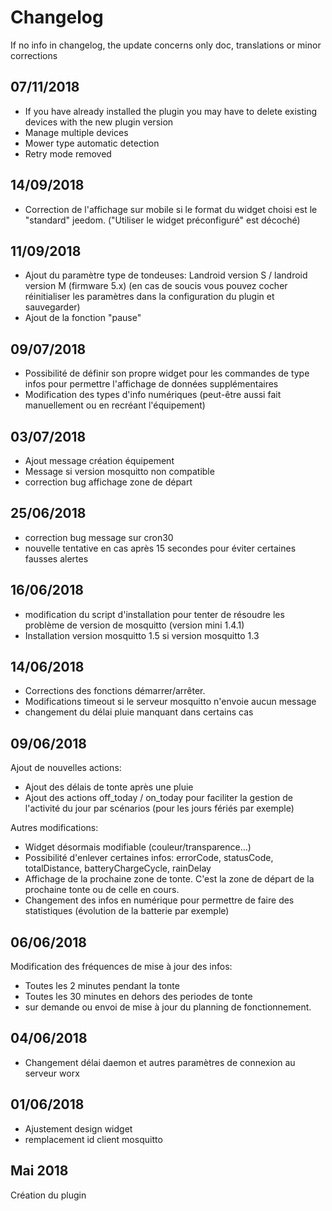 # Changelog

If no info in changelog, the update concerns only doc, translations or minor corrections

## 07/11/2018
- If you have already installed the plugin you may have to delete existing devices with the new plugin version
- Manage multiple devices
- Mower type automatic detection
- Retry mode removed

## 14/09/2018

- Correction de l'affichage sur mobile si le format du widget choisi est le "standard" jeedom. 
("Utiliser le widget préconfiguré" est décoché)

## 11/09/2018

- Ajout du paramètre type de tondeuses: Landroid version S / landroid version M (firmware 5.x)
(en cas de soucis vous pouvez cocher réinitialiser les paramètres dans la configuration du plugin et sauvegarder)
- Ajout de la fonction "pause"

## 09/07/2018

- Possibilité de définir son propre widget pour les commandes de type infos pour permettre l'affichage de données supplémentaires
- Modification des types d'info numériques (peut-être aussi fait manuellement ou en recréant l'équipement)

## 03/07/2018

- Ajout message création équipement 
- Message si version mosquitto non compatible
- correction bug affichage zone de départ

## 25/06/2018

- correction bug message sur cron30
- nouvelle tentative en cas après 15 secondes pour éviter certaines fausses alertes

## 16/06/2018

- modification du script d'installation pour tenter de résoudre les problème de version de mosquitto (version mini 1.4.1)
- Installation version mosquitto 1.5 si version mosquitto 1.3

## 14/06/2018

- Corrections des fonctions démarrer/arrêter.
- Modifications timeout si le serveur mosquitto n'envoie aucun message 
- changement du délai pluie manquant dans certains cas

## 09/06/2018

Ajout de nouvelles actions: 
- Ajout des délais de tonte après une pluie
- Ajout des actions off_today / on_today pour faciliter la gestion de l'activité du jour par scénarios (pour les jours fériés par exemple)

Autres modifications:
- Widget désormais modifiable (couleur/transparence...)
- Possibilité d'enlever certaines infos: errorCode, statusCode, totalDistance, batteryChargeCycle, rainDelay
- Affichage de la prochaine zone de tonte. C'est la zone de départ de la prochaine tonte ou de celle en cours. 
- Changement des infos en numérique pour permettre de faire des statistiques (évolution de la batterie par exemple)

## 06/06/2018

Modification des fréquences de mise à jour des infos: 
- Toutes les 2 minutes pendant la tonte
- Toutes les 30 minutes en dehors des periodes de tonte
- sur demande ou envoi de mise à jour du planning de fonctionnement.

## 04/06/2018

- Changement délai daemon et autres paramètres de connexion au serveur worx

## 01/06/2018

- Ajustement design widget
- remplacement id client mosquitto

## Mai 2018

Création du plugin


